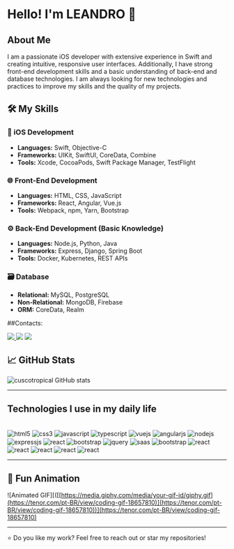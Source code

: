 # Hello! I'm LEANDRO 👋

## About Me
I am a passionate iOS developer with extensive experience in Swift and creating intuitive, responsive user interfaces. Additionally, I have strong front-end development skills and a basic understanding of back-end and database technologies. I am always looking for new technologies and practices to improve my skills and the quality of my projects.

## 🛠️ My Skills

### 📱 iOS Development
- **Languages:** Swift, Objective-C
- **Frameworks:** UIKit, SwiftUI, CoreData, Combine
- **Tools:** Xcode, CocoaPods, Swift Package Manager, TestFlight

### 🌐 Front-End Development
- **Languages:** HTML, CSS, JavaScript
- **Frameworks:** React, Angular, Vue.js
- **Tools:** Webpack, npm, Yarn, Bootstrap

### ⚙️ Back-End Development (Basic Knowledge)
- **Languages:** Node.js, Python, Java
- **Frameworks:** Express, Django, Spring Boot
- **Tools:** Docker, Kubernetes, REST APIs

### 🗃️ Database
- **Relational:** MySQL, PostgreSQL
- **Non-Relational:** MongoDB, Firebase
- **ORM:** CoreData, Realm


##Contacts:
<div>
<a href="https://www.instagram.com/leandroalexandredev/" target="_blank"><img src="https://img.shields.io/badge/-Instagram-%23E4405F?style=for-the-badge&logo=instagram&logoColor=white">
</a>
<a href = "mailto:alexandreleandrodev@gmail.com"> <img src="https://img.shields.io/badge/-Gmail-%23333?style=for-the-badge&logo=gmail&logoColor=white" target="_blank"></a>
<a href="https://www.linkedin.com/in/leandro-r-alexandre/" target="_blank"><img src="https://img.shields.io/badge/-LinkedIn-%230077B5?style=for-the-badge&logo=linkedin&logoColor=white"  target="_blank"></a> 
</div>


## 📈 GitHub Stats
![cuscotropical GitHub stats](https://github-readme-stats.vercel.app/api?username=cuscotropical&show_icons=true&theme=dracula)

---

## Technologies I use in my daily life
 <div style="display: inline_block"><br/>
 <img align="center" alt="html5" src="https://img.shields.io/badge/HTML5-E34F26?style=for-the-badge&logo=html5&logoColor=white"/>
  <img align="center" alt="css3" src="https://img.shields.io/badge/CSS3-1572B6?style=for-the-badge&logo=css3&logoColor=white"/>
   <img align="center" alt="javascript" src="https://img.shields.io/badge/JavaScript-F7DF1E?style=for-the-badge&logo=javascript&logoColor=black"/>
    <img align="center" alt="typescript" src="https://img.shields.io/badge/TypeScript-007ACC?style=for-the-badge&logo=typescript&logoColor=white"/>
    <img align="center" alt="vuejs" src="https://img.shields.io/badge/Vue.js-35495E?style=for-the-badge&logo=vue.js&logoColor=4FC08D"/>
    <img align="center" alt="angularjs" src="https://img.shields.io/badge/AngularJS-E23237?style=for-the-badge&logo=angularjs&logoColor=white"/>
    <img align="center" alt="nodejs" src="https://img.shields.io/badge/Node.js-43853D?style=for-the-badge&logo=node.js&logoColor=white"/>
    <img align="center" alt="expressjs" src="https://img.shields.io/badge/Express.js-404D59?style=for-the-badge"/>
    <img align="center" alt="react" src="https://img.shields.io/badge/React-20232A?style=for-the-badge&logo=react&logoColor=61DAFB"/>
    <img align="center" alt="bootstrap" src="https://img.shields.io/badge/Bootstrap-563D7C?style=for-the-badge&logo=bootstrap&logoColor=white"/>         <img align="center" alt="jquery" src="https://img.shields.io/badge/jQuery-0769AD?style=for-the-badge&logo=jquery&logoColor=white"/>           <img align="center" alt="saas" src="https://img.shields.io/badge/Sass-CC6699?style=for-the-badge&logo=sass&logoColor=white"/>
    <img align="center" alt="bootstrap" src="https://img.shields.io/badge/Swift-FA7343?style=for-the-badge&logo=swift&logoColor=white"/>
    <img align="center" alt="react" src="https://img.shields.io/badge/Tailwind_CSS-38B2AC?style=for-the-badge&logo=tailwind-css&logoColor=white"/>
    <img align="center" alt="react" src="https://img.shields.io/badge/Amazon_AWS-232F3E?style=for-the-badge&logo=amazon-aws&logoColor=white"/>
    <img align="center" alt="react" src="https://img.shields.io/badge/SAP-0FAAFF?style=for-the-badge&logo=sap&logoColor=white"/>
    <img align="center" alt="react" src="https://img.shields.io/badge/Python-14354C?style=for-the-badge&logo=python&logoColor=white"/>
    <img align="center" alt="react" src="https://img.shields.io/badge/.NET-5C2D91?style=for-the-badge&logo=.net&logoColor=white"/>
 </div>

---

## 🎉 Fun Animation
![Animated GIF][([[https://media.giphy.com/media/your-gif-id/giphy.gif](https://tenor.com/pt-BR/view/coding-gif-18657810)](https://tenor.com/pt-BR/view/coding-gif-18657810))](https://tenor.com/pt-BR/view/coding-gif-18657810)

---

⭐️ Do you like my work? Feel free to reach out or star my repositories!
